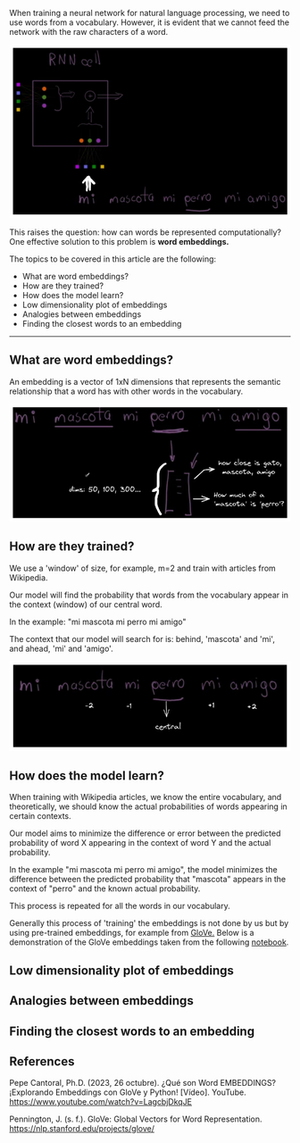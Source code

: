 When training a neural network for natural language processing, we need to use words from a vocabulary. However, it is evident that we cannot feed the network with the raw characters of a word. 

![alt text](../assets/train-rnn-with-raw.png)

This raises the question: how can words be represented computationally? One effective solution to this problem is **word embeddings.**

The topics to be covered in this article are the following:
- What are word embeddings?
- How are they trained?
- How does the model learn?
- Low dimensionality plot of embeddings
- Analogies between embeddings
- Finding the closest words to an embedding

---

## What are word embeddings?

An embedding is a vector of 1xN dimensions that represents the semantic relationship that a word has with other words in the vocabulary.

![alt text](../assets/what-is-word-embedding.png)

## How are they trained?

We use a 'window' of size, for example, m=2 and train with articles from Wikipedia.

Our model will find the probability that words from the vocabulary appear in the context (window) of our central word.

In the example: "mi mascota mi perro mi amigo"

The context that our model will search for is: behind, 'mascota' and 'mi', and ahead, 'mi' and 'amigo'.

![alt text](../assets/window-sample.png)

## How does the model learn?

When training with Wikipedia articles, we know the entire vocabulary, and theoretically, we should know the actual probabilities of words appearing in certain contexts.

Our model aims to minimize the difference or error between the predicted probability of word X appearing in the context of word Y and the actual probability.

In the example "mi mascota mi perro mi amigo", the model minimizes the difference between the predicted probability that "mascota" appears in the context of "perro" and the known actual probability.

This process is repeated for all the words in our vocabulary.

Generally this process of 'training' the embeddings is not done by us but by using pre-trained embeddings, for example from [GloVe.](https://nlp.stanford.edu/projects/glove/) Below is a demonstration of the GloVe embeddings taken from the following [notebook](../notebooks/data_exploration/glove-word-embeddings.ipynb).

## Low dimensionality plot of embeddings
## Analogies between embeddings
## Finding the closest words to an embedding

## References

Pepe Cantoral, Ph.D. (2023, 26 octubre). ¿Qué son Word EMBEDDINGS? ¡Explorando Embeddings con GloVe y Python! [Vídeo]. YouTube. https://www.youtube.com/watch?v=LagcbjDkqJE

Pennington, J. (s. f.). GloVe: Global Vectors for Word Representation. https://nlp.stanford.edu/projects/glove/